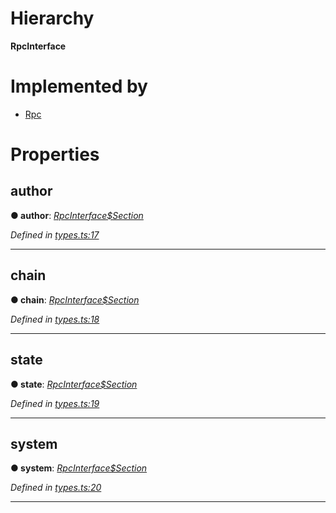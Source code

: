 

# Hierarchy

**RpcInterface**

# Implemented by

* [Rpc](../classes/_index_.rpc.md)

# Properties

<a id="author"></a>

##  author

**● author**: *[RpcInterface$Section](../modules/_types_.md#rpcinterface_section)*

*Defined in [types.ts:17](https://github.com/polkadot-js/api/blob/1d18321/packages/rpc-core/src/types.ts#L17)*

___
<a id="chain"></a>

##  chain

**● chain**: *[RpcInterface$Section](../modules/_types_.md#rpcinterface_section)*

*Defined in [types.ts:18](https://github.com/polkadot-js/api/blob/1d18321/packages/rpc-core/src/types.ts#L18)*

___
<a id="state"></a>

##  state

**● state**: *[RpcInterface$Section](../modules/_types_.md#rpcinterface_section)*

*Defined in [types.ts:19](https://github.com/polkadot-js/api/blob/1d18321/packages/rpc-core/src/types.ts#L19)*

___
<a id="system"></a>

##  system

**● system**: *[RpcInterface$Section](../modules/_types_.md#rpcinterface_section)*

*Defined in [types.ts:20](https://github.com/polkadot-js/api/blob/1d18321/packages/rpc-core/src/types.ts#L20)*

___

